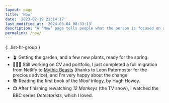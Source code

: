 ```yaml
---
layout: page
title: 'Now'
date: '2023-02-19 21:14:17'
last_modified_at: '2024-03-04 08:33:13'
description: "A ‘Now’ page tells people what the person is focused on at this point in their life. From an <a href='https://nownownow.com/about'>idea by Derek Sivers</a>."
permalink: /now/
---
```

{: .list-hr-group }
- 🪴 Getting the garden, and a few new plants, ready for the spring.
- 👨🏻‍💻 Still working on CV and portfolio, I just completed a full migration from Netlify to [Mythic Beasts](https://www.mythic-beasts.com) (thanks to Leon Paternoster for the precious advice), and I'm very happy about the change.
- 📚 Reading the first book of the *Wool* trilogy, by Hugh Howey.
- 📺 After finishing rewatching _12 Monkeys_ (the TV show), I watched the BBC series _Detectorists_, which I loved.